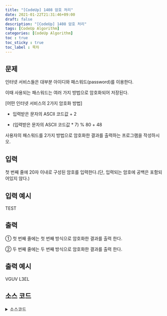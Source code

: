 ```yaml
---
title: "[CodeUp] 1408 암호 처리"
date: 2021-01-22T21:31:46+09:00
draft: false
description: "[CodeUp] 1408 암호 처리"
tags: [CodeUp Algorithm]
categories: [CodeUp Algorithm]
toc : true
toc_sticky : true
toc_label : 목차
---
```

## 문제
인터넷 서비스들은 대부분 아이디와 패스워드(password)를 이용한다.

이때 사용되는 패스워드는 여러 가지 방법으로 암호화되어 저장된다.

[어떤 인터넷 서비스의 2가지 암호화 방법]

- 입력받은 문자의 ASCII 코드값 + 2

- (입력받은 문자의 ASCII 코드값 * 7) % 80 + 48

사용자의 패스워드를 2가지 방법으로 암호화한 결과를 출력하는 프로그램을 작성하시오.


## 입력
첫 번째 줄에 20자 이내로 구성된 암호를 입력한다.(단, 입력되는 암호에 공백은 포함되어있지 않다.)

## 입력 예시
TEST

## 출력
① 첫 번째 줄에는 첫 번째 방식으로 암호화한 결과를 출력 한다.

② 두 번째 줄에는 두 번째 방식으로 암호화한 결과를 출력 한다.

## 출력 예시
VGUV
L3EL

## 소스 코드

<details>
<summary>소스코드</summary>
<div markdown="1">

```java
import java.util.Scanner;

public class Main {
	public static void main(String[] args) {
		Scanner sc = new Scanner(System.in);
		StringBuilder str = new StringBuilder();
		str.append(sc.nextLine());
		
		for (int i = 0; i < str.length(); i++) {
			System.out.print((char)(str.charAt(i) + 2));
		}
		
		System.out.println();
		
		for (int i = 0; i < str.length(); i++) {
			System.out.print((char)((str.charAt(i) * 7) % 80 + 48));
		}
	}
}
```
</div>
</details>